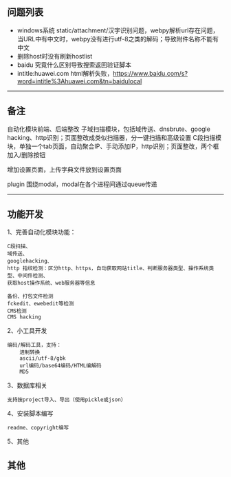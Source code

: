 
## 问题列表

* windows系统 static/attachment/汉字识别问题，webpy解析url存在问题，当URL中有中文时，webpy没有进行utf-8之类的解码；导致附件名称不能有中文
* 删除host时没有刷新hostlist
* baidu 究竟什么区别导致搜索返回验证脚本
* intitle:huawei.com html解析失败，https://www.baidu.com/s?word=intitle%3Ahuawei.com&tn=baidulocal

---

## 备注

自动化模块前端、后端整改
	子域扫描模块，包括域传送、dnsbrute、google hacking、http识别；页面整改成类似扫描器，分一键扫描和高级设置
	C段扫描模块，单独一个tab页面，自动聚合IP、手动添加IP，http识别；页面整改，两个框加入/删除按钮

增加设置页面，上传字典文件放到设置页面

plugin 围绕modal，modal在各个进程间通过queue传递


---

## 功能开发

1、完善自动化模块功能：

	C段扫描、
	域传送、
	googlehacking、
	http 指纹检测：区分http、https，自动获取网站title、判断服务器类型、操作系统类型、中间件检测、
	获取host操作系统、web服务器等信息

	备份、打包文件检测
	fckedit、ewebedit等检测
	CMS检测
	CMS hacking

2、小工具开发

	编码/解码工具，支持：
		进制转换
		ascii/utf-8/gbk
		url编码/base64编码/HTML编解码
		MD5

3、数据库相关

	支持按project导入、导出（使用pickle或json）

4、安装脚本编写
	
	readme、copyright编写

5、其他
	



## 其他

